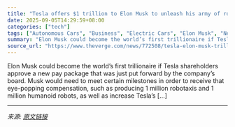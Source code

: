 ```yaml
---
title: "Tesla offers $1 trillion to Elon Musk to unleash his army of robots"
date: 2025-09-05T14:29:59+08:00
categories: ["tech"]
tags: ["Autonomous Cars", "Business", "Electric Cars", "Elon Musk", "News", "Robot", "Tech", "Tesla", "Transportation"]
summary: "Elon Musk could become the world’s first trillionaire if Tesla shareholders approve a new pay package that was just put forward by the company’s board. Musk would need to meet certain milestones in or"
source_url: "https://www.theverge.com/news/772508/tesla-elon-musk-trillion-pay-package-robot"
---
```


Elon Musk could become the world’s first trillionaire if Tesla shareholders approve a new pay package that was just put forward by the company’s board. Musk would need to meet certain milestones in order to receive that eye-popping compensation, such as producing 1 million robotaxis and 1 million humanoid robots, as well as increase Tesla’s [&#8230;]

---

*来源: [原文链接](https://www.theverge.com/news/772508/tesla-elon-musk-trillion-pay-package-robot)*
